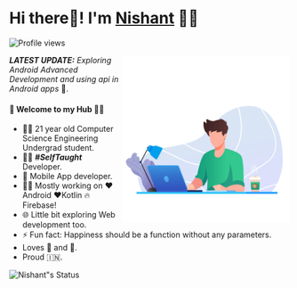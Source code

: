 # Hi there👋! I'm [Nishant](https://nishantsharma1115.github.io/) 🙋‍♂️

![Profile views](https://gpvc.arturio.dev/nishantsharma1115)

<img align="right" height="300" width="300" alt="GIF" src="https://github.com/nishantsharma1115/nishantsharma1115/blob/main/43885-laptop-working.gif" />

_**LATEST UPDATE:**_ _Exploring Android Advanced Development and using api in Android apps_ 🥽.

#### 🎍 Welcome to my Hub 👨‍💻

- 👨‍🎓 21 year old Computer Science Engineering Undergrad student.
- 👨‍💻 ***#SelfTaught*** Developer.
- 📱 Mobile App developer.
- 👨‍💻 Mostly working on ❤️Android ❤️Kotlin 🔥Firebase!
- 🌐 Little bit exploring Web development too.
- ⚡ Fun fact: Happiness should be a function without any parameters.
- Loves 🎵 and 🎹.
- Proud 🇮🇳.

![Nishant"s Status](https://github-readme-stats.vercel.app/api?username=nishantsharma1115&show_icons=true&hide_border=true)

